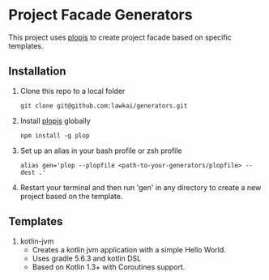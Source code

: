 # Project Facade Generators

This project uses [plopjs][1] to create project facade based on specific templates. 

## Installation
1. Clone this repo to a local folder
    ```
    git clone git@github.com:lawkai/generators.git
   ```
2.  Install [plopjs][1] globally
    ``` 
    npm install -g plop
    ```
3. Set up an alias in your bash profile or zsh profile
    ```
    alias gen='plop --plopfile <path-to-your-generators/plopfile> --dest .'
    ```
4. Restart your terminal and then run 'gen' in any directory to create a new project based on the template.

## Templates
1. kotlin-jvm
   * Creates a kotlin jvm application with a simple Hello World.
   * Uses gradle 5.6.3 and kotlin DSL
   * Based on Kotlin 1.3+ with Coroutines support.

[1]: https://plopjs.com
